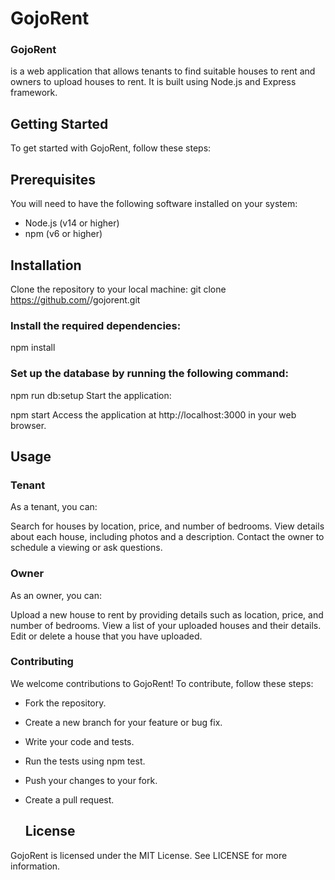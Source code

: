 # GojoRent
### GojoRent
is a web application that allows tenants to find suitable houses to rent and owners to upload houses to rent. It is built using Node.js and Express framework.

## Getting Started
To get started with GojoRent, follow these steps:

## Prerequisites
You will need to have the following software installed on your system:
* Node.js (v14 or higher)
* npm (v6 or higher)

## Installation
Clone the repository to your local machine:
git clone https://github.com/<your-username>/gojorent.git
  
### Install the required dependencies:
npm install
  
### Set up the database by running the following command:

npm run db:setup
Start the application:

npm start
Access the application at http://localhost:3000 in your web browser.

  ## Usage
### Tenant
As a tenant, you can:

Search for houses by location, price, and number of bedrooms.
View details about each house, including photos and a description.
Contact the owner to schedule a viewing or ask questions.

### Owner
As an owner, you can:

Upload a new house to rent by providing details such as location, price, and number of bedrooms.
View a list of your uploaded houses and their details.
Edit or delete a house that you have uploaded.

### Contributing
We welcome contributions to GojoRent! To contribute, follow these steps:

* Fork the repository.
* Create a new branch for your feature or bug fix.
* Write your code and tests.
* Run the tests using npm test.
* Push your changes to your fork.
* Create a pull request.

  ## License
GojoRent is licensed under the MIT License. See LICENSE for more information.
